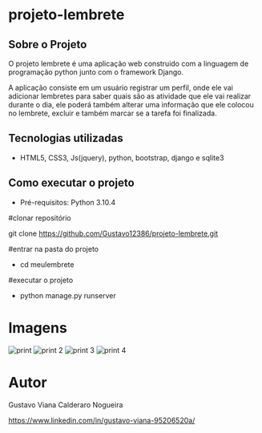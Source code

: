 # projeto-lembrete

## Sobre o Projeto
O projeto lembrete é uma aplicação web construido com a linguagem de programação python junto com o framework Django.

A aplicação consiste em um usuário registrar um perfil, onde ele vai adicionar lembretes para saber quais são as atividade que ele vai realizar durante o dia, ele poderá também alterar uma informação que ele colocou no lembrete, excluir e também marcar se a tarefa foi finalizada.


## Tecnologias utilizadas
- HTML5, CSS3, Js(jquery), python, bootstrap, django e sqlite3

## Como executar o projeto

- Pré-requisitos: Python 3.10.4

#clonar repositório

git clone https://github.com/Gustavo12386/projeto-lembrete.git

#entrar na pasta do projeto 

- cd meulembrete

#executar o projeto

- python manage.py runserver

# Imagens
![print](https://user-images.githubusercontent.com/81700849/185814534-dfcc550c-1942-4e8d-aded-50d9e8cb00c0.PNG)
![print 2](https://user-images.githubusercontent.com/81700849/185814237-6fdbe4b7-9c0b-400c-baa4-a85c8d92e7e4.PNG)
![print 3](https://user-images.githubusercontent.com/81700849/185814399-d4c227b7-4049-405a-bc6f-2398c07b1b62.PNG)
![print 4](https://user-images.githubusercontent.com/81700849/185814422-f93534dc-de24-43ca-aaba-363703d2bcb0.PNG)

# Autor

Gustavo Viana Calderaro Nogueira

https://www.linkedin.com/in/gustavo-viana-95206520a/





